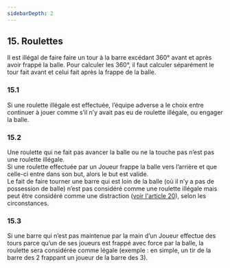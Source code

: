 ```yaml
---
sidebarDepth: 2
---
```


## 15. Roulettes
Il est illégal de faire faire un tour à la barre excédant 360° avant et après avoir frappé la balle. Pour calculer les 360°, il faut calculer séparément le tour fait avant et celui fait après la frappe de la balle.

### 15.1
Si une roulette illégale est effectuée, l’équipe adverse a le choix entre continuer à jouer comme s’il n’y avait pas eu de roulette illégale, ou engager la balle.

### 15.2
Une roulette qui ne fait pas avancer la balle ou ne la touche pas n’est pas une roulette illégale. <br>
Si une roulette effectuée par un Joueur frappe la balle vers l’arrière et que celle-ci entre dans son but, alors le but est valide. <br>
Le fait de faire tourner une barre qui est loin de la balle (où il n’y a pas de possession de balle) n’est pas considéré comme une roulette illégale mais peut être considéré comme une distraction ([voir l'article 20](./Distraction)), selon les circonstances.

### 15.3
Si une barre qui n’est pas maintenue par la main d’un Joueur effectue des tours parce qu’un de ses joueurs est frappé avec force par la balle, la roulette sera considérée comme légale (exemple : en simple, un tir de la barre des 2 frappant un joueur de la barre des 3).
